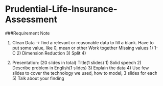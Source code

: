 # Prudential-Life-Insurance-Assessment
###Requirement Note
1. Clean Data -> find a relevant or reasonable data to fill a blank. Have to put some value, like 0, mean
or other
Work together
Missing values 1)
1-C 2)
Dimension Reduction 3)
Split 4)

2. Presentation: (20 slides in total)
Title(1 slides) 1)
Solid speech 2)
Describe problem in English(1 slides) 3)
Explain the data 4)
Use few slides to cover the technology we used, how to model, 3 slides for each 5)
Talk about your finding 

